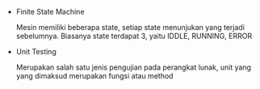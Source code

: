 <ul>
    <li>Finite State Machine</br>
    <p>Mesin memiliki beberapa state, setiap state menunjukan yang terjadi sebelumnya. Biasanya state terdapat 3, yaitu IDDLE, RUNNING, ERROR</p>
    </li>
    <li>Unit Testing</br>
    <p>Merupakan salah satu jenis pengujian pada perangkat lunak, unit yang yang dimaksud merupakan fungsi atau method</p>
    </li>
</ul>